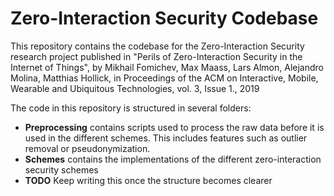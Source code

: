 Zero-Interaction Security Codebase
==================================

This repository contains the codebase for the Zero-Interaction Security research project published in "Perils of Zero-Interaction Security in the Internet of Things", by Mikhail Fomichev, Max Maass, Lars Almon, Alejandro Molina, Matthias Hollick, in Proceedings of the ACM on Interactive, Mobile, Wearable and Ubiquitous Technologies, vol. 3, Issue 1., 2019

The code in this repository is structured in several folders:

- **Preprocessing** contains scripts used to process the raw data before it is used in the different schemes. This includes features such as outlier removal or pseudonymization.
- **Schemes** contains the implementations of the different zero-interaction security schemes
- **TODO** Keep writing this once the structure becomes clearer
